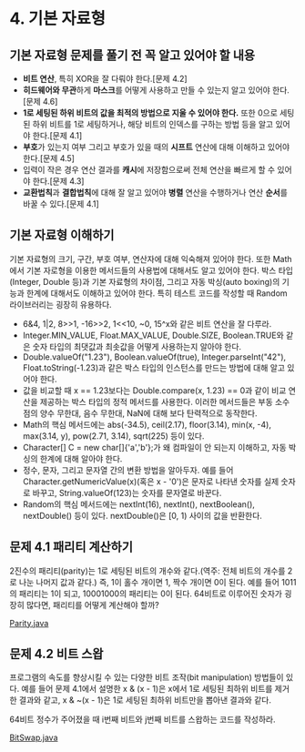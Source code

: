# 4. 기본 자료형

## 기본 자료형 문제를 풀기 전 꼭 알고 있어야 할 내용
- **비트 연산**, 특히 XOR을 잘 다뤄야 한다.[문제 4.2]
- **히드웨어와 무관**하게 **마스크**를 어떻게 사용하고 만들 수 있는지 알고 있어야 한다.[문제 4.6]
- **1로 세팅된 하위 비트의 값을 최적의 방법으로 지울 수 있어야 한다.** 또한 0으로 세팅된 하위 비트를 1로 세팅하거나, 해당 비트의 인덱스를 구하는 방법 등을 알고 있어야 한다.[문제 4.1]
- **부호**가 있는지 여부 그리고 부호가 있을 때의 **시프트** 연산에 대해 이해하고 있어야 한다.[문제 4.5]
- 입력이 작은 경우 연산 결과를 **캐시**에 저장함으로써 전체 연산을 빠르게 할 수 있어야 한다.[문제 4.3]
- **교환법칙**과 **결합법칙**에 대해 잘 알고 있어야 **병렬** 연산을 수행하거나 연산 **순서**를 바꿀 수 있다.[문제 4.1]

## 기본 자료형 이해하기
기본 자료형의 크기, 구간, 부호 여부, 연산자에 대해 익숙해져 있어야 한다. 또한 Math에서 기본 자로형을 이용한 메서드들의 사용법에 대해서도 알고 있어야 한다. 박스 타입(Integer, Double 등)과 기본 자료형의 차이점, 그리고 자동 박싱(auto boxing)의 기능과 한계에 대해서도 이해하고 있어야 한다. 특히 테스트 코드를 작성할 때 Random 라이브러리는 굉장히 유용하다.

- 6&4, 1|2, 8>>1, -16>>2, 1<<10, ~0, 15^x와 같은 비트 연산을 잘 다루라.
- Integer.MIN_VALUE, Float.MAX_VALUE, Double.SIZE, Boolean.TRUE와 같은 숫자 타입의 최댓값과 최솟값을 어떻게 사용하는지 알아야 한다.
- Double.valueOf("1.23"), Boolean.valueOf(true), Integer.parseInt("42"), Float.toString(-1.23)과 같은 박스 타입의 인스턴스를 만드는 방법에 대해 알고 있어야 한다.
- 값을 비교할 때 x == 1.23보다는 Double.compare(x, 1.23) == 0과 같이 비교 연산을 제공하는 박스 타입의 정적 메서드를 사용한다. 이러한 메서드들은 부동 소수점의 양수 무한대, 음수 무한대, NaN에 대해 보다 탄력적으로 동작한다.
- Math의 핵심 메서드에는 abs(-34.5), ceil(2.17), floor(3.14), min(x, -4), max(3.14, y), pow(2.71, 3.14), sqrt(225) 등이 있다.
- Character[] C = new char[]{'a','b'};가 왜 컴파일이 안 되는지 이해하고, 자동 박싱의 한계에 대해 알아야 한다.
- 정수, 문자, 그리고 문자열 간의 변환 방법을 알아두자. 예를 들어 Character.getNumericValue(x)(혹은 x - '0')은 문자로 나타낸 숫자를 실제 숫자로 바꾸고, String.valueOf(123)는 숫자를 문자열로 바꾼다.
- Random의 핵심 메서드에는 nextInt(16), nextInt(), nextBoolean(), nextDouble() 등이 있다. nextDouble()은 [0, 1) 사이의 값을 반환한다.

## 문제 4.1 패리티 계산하기
2진수의 패리티(parity)는 1로 세팅된 비트의 개수와 같다.(역주: 전체 비트의 개수를 2로 나눈 나머지 값과 같다.) 즉, 1이 홀수 개이면 1, 짝수 개이면 0이 된다. 예를 들어 1011의 패리티는 1이 되고, 10001000의 패리티는 0이 된다. 64비트로 이루어진 숫자가 굉장히 많다면, 패리티를 어떻게 계산해야 할까?

[Parity.java](Parity.java)

## 문제 4.2 비트 스왑
프로그램의 속도를 향상시킬 수 있는 다양한 비트 조작(bit manipulation) 방법들이 있다. 예를 들어 문제 4.1에서 설명한 x & (x - 1)은 x에서 1로 세팅된 최하위 비트를 제거한 결과와 같고, x & ~(x - 1)은 1로 세팅된 최하위 비트만을 뽑아낸 결과와 같다.

64비트 정수가 주어졌을 때 i번째 비트와 j번째 비트를 스왑하는 코드를 작성하라.

[BitSwap.java](BitSwap.java)

